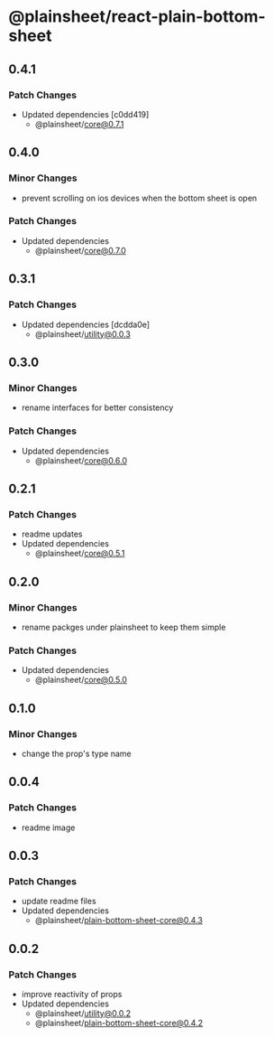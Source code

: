 # @plainsheet/react-plain-bottom-sheet

## 0.4.1

### Patch Changes

- Updated dependencies [c0dd419]
  - @plainsheet/core@0.7.1

## 0.4.0

### Minor Changes

- prevent scrolling on ios devices when the bottom sheet is open

### Patch Changes

- Updated dependencies
  - @plainsheet/core@0.7.0

## 0.3.1

### Patch Changes

- Updated dependencies [dcdda0e]
  - @plainsheet/utility@0.0.3

## 0.3.0

### Minor Changes

- rename interfaces for better consistency

### Patch Changes

- Updated dependencies
  - @plainsheet/core@0.6.0

## 0.2.1

### Patch Changes

- readme updates
- Updated dependencies
  - @plainsheet/core@0.5.1

## 0.2.0

### Minor Changes

- rename packges under plainsheet to keep them simple

### Patch Changes

- Updated dependencies
  - @plainsheet/core@0.5.0

## 0.1.0

### Minor Changes

- change the prop's type name

## 0.0.4

### Patch Changes

- readme image

## 0.0.3

### Patch Changes

- update readme files
- Updated dependencies
  - @plainsheet/plain-bottom-sheet-core@0.4.3

## 0.0.2

### Patch Changes

- improve reactivity of props
- Updated dependencies
  - @plainsheet/utility@0.0.2
  - @plainsheet/plain-bottom-sheet-core@0.4.2
